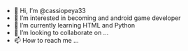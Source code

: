 - 👋 Hi, I’m @cassiopeya33
- 👀 I’m interested in becoming and android game developer
- 🌱 I’m currently learning HTML and Python
- 💞️ I’m looking to collaborate on ...
- 📫 How to reach me ...

<!---
cassiopeya33/cassiopeya33 is a ✨ special ✨ repository because its `README.md` (this file) appears on your GitHub profile.
You can click the Preview link to take a look at your changes.
--->
